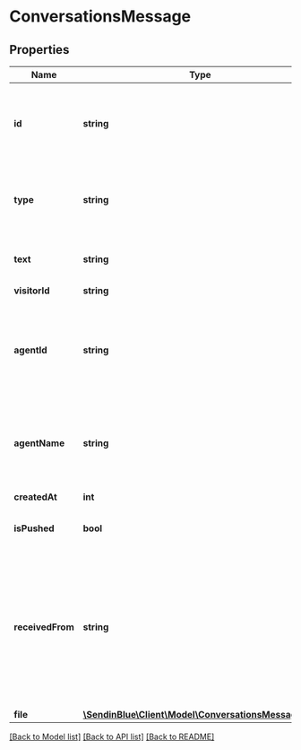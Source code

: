 # ConversationsMessage

## Properties
Name | Type | Description | Notes
------------ | ------------- | ------------- | -------------
**id** | **string** | Message ID. It can be used for further manipulations with the message. | [optional] 
**type** | **string** | &#x60;\"agent\"&#x60; for agents’ messages, &#x60;\"visitor\"&#x60; for visitors’ messages. | [optional] 
**text** | **string** | Message text or name of the attached file | [optional] 
**visitorId** | **string** | visitor’s ID | [optional] 
**agentId** | **string** | ID of the agent on whose behalf the message was sent (only in messages sent by an agent). | [optional] 
**agentName** | **string** | Agent’s name as displayed to the visitor. Only in the messages sent by an agent. | [optional] 
**createdAt** | **int** | Timestamp in milliseconds. | [optional] 
**isPushed** | **bool** | &#x60;true&#x60; for pushed messages | [optional] 
**receivedFrom** | **string** | In two-way integrations, messages sent via REST API can be marked with receivedFrom property and then filtered out when received in a webhook to avoid infinite loop. | [optional] 
**file** | [**\SendinBlue\Client\Model\ConversationsMessageFile**](ConversationsMessageFile.md) |  | [optional] 

[[Back to Model list]](../../README.md#documentation-for-models) [[Back to API list]](../../README.md#documentation-for-api-endpoints) [[Back to README]](../../README.md)


